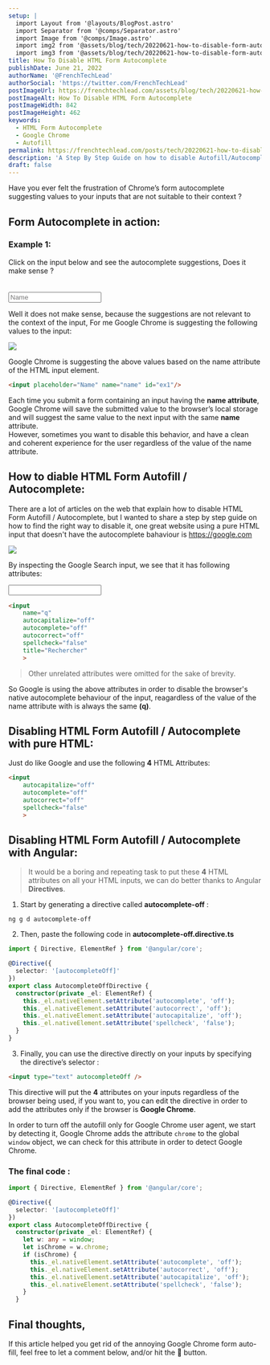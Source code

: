```yaml
---
setup: |
  import Layout from '@layouts/BlogPost.astro'
  import Separator from '@comps/Separator.astro'
  import Image from '@comps/Image.astro'
  import img2 from '@assets/blog/tech/20220621-how-to-disable-form-autocomplete/2.png'
  import img3 from '@assets/blog/tech/20220621-how-to-disable-form-autocomplete/3.png'
title: How To Disable HTML Form Autocomplete
publishDate: June 21, 2022
authorName: '@FrenchTechLead'
authorSocial: 'https://twitter.com/FrenchTechLead'
postImageUrl: https://frenchtechlead.com/assets/blog/tech/20220621-how-to-disable-form-autocomplete/0.png
postImageAlt: How To Disable HTML Form Autocomplete
postImageWidth: 842
postImageHeight: 462
keywords:
  - HTML Form Autocomplete
  - Google Chrome
  - Autofill
permalink: https://frenchtechlead.com/posts/tech/20220621-how-to-disable-form-autocomplete/
description: 'A Step By Step Guide on how to disable Autofill/Autocomplete HTML Forms with pure HTML and Angular.'
draft: false
---
```


Have you ever felt the frustration of Chrome’s form autocomplete suggesting values to your inputs that are not suitable to their context ?


<Separator/>

## Form Autocomplete in action:

### Example 1:

<label for="ex1">Click on the input below and see the autocomplete suggestions, Does it make sense ?</label><br/>

<input style="margin-top:20px;" placeholder="Name" name="name" id="ex1"/>

Well it does not make sense, because the suggestions are not relevant to the context of the input, For me Google Chrome is suggesting the following values to the input:

<Image w="385" h="339" src={img2} t="Input Autocomplete example" solo="true" />

Google Chrome is suggesting the above values based on the name attribute of the HTML input element.

```html
<input placeholder="Name" name="name" id="ex1"/>
```
Each time you submit a form containing an input having the **name attribute**, Google Chrome will save the submitted value to the browser’s local storage and will suggest the same value to the next input with the same **name** attribute.  
However, sometimes you want to disable this behavior, and have a clean and coherent experience for the user regardless of the value of the name attribute.

<Separator/>


## How to diable HTML Form Autofill / Autocomplete:
There are a lot of articles on the web that explain how to disable HTML Form Autofill / Autocomplete, but I wanted to share a step by step guide on how to find the right way to disable it, one great website using a pure HTML input that doesn't have the autocomplete bahaviour is https://google.com


<Image w="1110" h="492" src={img3} t="Google Search input" solo="true" />

By inspecting the Google Search input, we see that it has following attributes:

<input 
    name="name"
    autocapitalize="off"
    autocomplete="off"
    autocorrect="off"
    spellcheck="false"
    title="Rechercher"
    >

```html
<input 
    name="q"
    autocapitalize="off"
    autocomplete="off"
    autocorrect="off"
    spellcheck="false"
    title="Rechercher"
    >
```
> Other unrelated attributes were omitted for the sake of brevity.

So Google is using the above attributes in order to disable the browser's native autocomplete behaviour of the input, reagardless of the value of the name attribute with is always the same **(q)**.

<Separator/>

## Disabling HTML Form Autofill / Autocomplete with pure HTML:
Just do like Google and use the following **4** HTML Attributes:
```html
<input 
    autocapitalize="off"
    autocomplete="off"
    autocorrect="off"
    spellcheck="false"
    >
```

<Separator/>

## Disabling HTML Form Autofill / Autocomplete with Angular:
> It would be a boring and repeating task to put these **4** HTML attributes on all your HTML inputs, we can do better thanks to Angular **Directives**.

1. Start by generating a directive called **autocomplete-off** :
```
ng g d autocomplete-off
```
2. Then, paste the following code in **autocomplete-off.directive.ts**

```ts
import { Directive, ElementRef } from '@angular/core';

@Directive({
  selector: '[autocompleteOff]'
})
export class AutocompleteOffDirective {
  constructor(private _el: ElementRef) {
    this._el.nativeElement.setAttribute('autocomplete', 'off');
    this._el.nativeElement.setAttribute('autocorrect', 'off');
    this._el.nativeElement.setAttribute('autocapitalize', 'off');
    this._el.nativeElement.setAttribute('spellcheck', 'false');
  }
}
```
3. Finally, you can use the directive directly on your inputs by specifying the directive’s selector :
```html
<input type="text" autocompleteOff />
```

This directive will put the **4** attributes on your inputs regardless of the browser being used, if you want to, you can edit the directive in order to add the attributes only if the browser is **Google Chrome**.

In order to turn off the autofill only for Google Chrome user agent, we start by detecting it, Google Chrome adds the attribute `chrome` to the global `window` object, we can check for this attribute in order to detect Google Chrome.

### The final code :

```ts
import { Directive, ElementRef } from '@angular/core';

@Directive({
  selector: '[autocompleteOff]'
})
export class AutocompleteOffDirective {
  constructor(private _el: ElementRef) {
    let w: any = window;
    let isChrome = w.chrome;
    if (isChrome) {
      this._el.nativeElement.setAttribute('autocomplete', 'off');
      this._el.nativeElement.setAttribute('autocorrect', 'off');
      this._el.nativeElement.setAttribute('autocapitalize', 'off');
      this._el.nativeElement.setAttribute('spellcheck', 'false');
    }
  }
```

<Separator/>

Final thoughts,
----
If this article helped you get rid of the annoying Google Chrome form auto-fill, feel free to let a comment below, and/or hit the 👏 button.